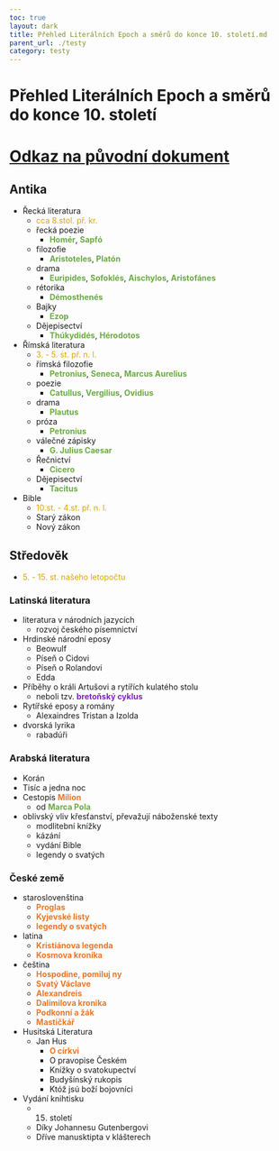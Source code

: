 ```yaml
---
toc: true
layout: dark
title: Přehled Literálních Epoch a směrů do konce 10. století.md 
parent_url: ./testy 
category: testy 
---
```


# Přehled Literálních Epoch a směrů do konce 10. století

# [Odkaz na původní dokument](./../dokumenty/Přehled%20literárních%20epoch%20a%20směrů%20do%20konce%2019.%20století.pdf)

## Antika

* Řecká literatura
  * <span style="color: #DBA400">cca 8.stol. př. kr.</span>
  * řecká poezie 
    * <span style="color: #6CAA46">**Homér**</span>, <span style="color: #6CAA46">**Sapfó**</span>
  * filozofie
    * <span style="color: #6CAA46">**Aristoteles**</span>, <span style="color: #6CAA46">**Platón**</span>
  * drama 
    * <span style="color: #6CAA46">**Euripides**</span>, <span style="color: #6CAA46">**Sofoklés**</span>, <span style="color: #6CAA46">**Aischylos**</span>, <span style="color: #6CAA46">**Aristofánes**</span>
  * rétorika 
    * <span style="color: #6CAA46">**Démosthenés**</span>
  * Bajky
    * <span style="color: #6CAA46">**Ezop**</span>
  * Dějepisectví
    * <span style="color: #6CAA46">**Thúkydidés**</span>, <span style="color: #6CAA46">**Hérodotos**</span>
* Římská literatura
  * <span style="color: #DBA400">3. - 5. st. př. n. l.</span>
  * římská filozofie
    * <span style="color: #6CAA46">**Petronius**</span>, <span style="color: #6CAA46">**Seneca**</span>, <span style="color: #6CAA46">**Marcus Aurelius**</span>
  * poezie
    * <span style="color: #6CAA46">**Catullus**</span>, <span style="color: #6CAA46">**Vergilius**</span>, <span style="color: #6CAA46">**Ovidius**</span>
  * drama
    * <span style="color: #6CAA46">**Plautus**</span>
  * próza
    * <span style="color: #6CAA46">**Petronius**</span>
  * válečné zápisky
    * <span style="color: #6CAA46">**G. Julius Caesar**</span>
  * Řečnictví
    * <span style="color: #6CAA46">**Cicero**</span>
  * Dějepisectví
    * <span style="color: #6CAA46">**Tacitus**</span>
* Bible
  * <span style="color: #DBA400">10.st. - 4.st. př. n. l.</span>
  * Starý zákon
  * Nový zákon

## Středověk
* <span style="color: #DBA400">5. - 15. st. našeho letopočtu</span>

### Latinská literatura
  * literatura v národních jazycích
    * rozvoj českého písemnictví
  * Hrdinské národní eposy
    * Beowulf
    * Píseň o Cidovi
    * Píseň o Rolandovi
    * Edda
  * Příběhy o králi Artušovi a rytířích kulatého stolu
    * neboli tzv. <span style="color: #8422ce">**bretoňský cyklus**</span>
  * Rytířské eposy a romány
    * Alexaindres Tristan a Izolda
  * dvorská lyrika
    * rabadúři
### Arabská literatura
  * Korán
  * Tisíc a jedna noc
  * Cestopis <span style="color: #EC7627">**Milion**</span>
    * od <span style="color: #6CAA46">**Marca Pola**</span>
  * oblivský vliv křesťanství, převažují náboženské texty
    * modlitební knížky
    * kázání
    * vydání Bible
    * legendy o svatých

### České země
  * staroslovenština
    * <span style="color: #EC7627">**Proglas**</span>
    * <span style="color: #EC7627">**Kyjevské listy**</span>
    * <span style="color: #EC7627">**legendy o svatých**</span>
  * latina
    * <span style="color: #EC7627">**Kristiánova legenda**</span>
    * <span style="color: #EC7627">**Kosmova kronika**</span>
  * čeština
    * <span style="color: #EC7627">**Hospodine, pomiluj ny**</span>
    * <span style="color: #EC7627">**Svatý Václave**</span>
    * <span style="color: #EC7627">**Alexandreis**</span>
    * <span style="color: #EC7627">**Dalimilova kronika**</span>
    * <span style="color: #EC7627">**Podkonní a žák**</span>
    * <span style="color: #EC7627">**Mastičkář**</span>
  * Husitská Literatura
    * Jan Hus
      * <span style="color: #EC7627">**O církvi**</span>
      * O pravopise Českém
      * Knížky o svatokupectví
      * Budyšínský rukopis
      * Któž jsú boží bojovníci
* Vydání knihtisku
  * 15. století
  * Díky Johannesu Gutenbergovi
  * Dříve manusktipta v klášterech
